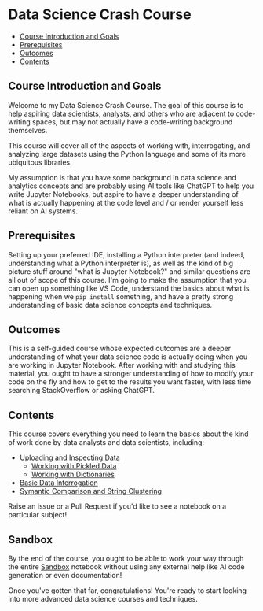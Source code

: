 # Data Science Crash Course

- [Course Introduction and Goals](#course-introduction-and-goals)
- [Prerequisites](#prerequisites)
- [Outcomes](#outcomes)
- [Contents](#contents)

## Course Introduction and Goals

Welcome to my Data Science Crash Course. The goal of this course is to help aspiring data scientists, analysts, and others who are adjacent to code-writing spaces, but may not actually have a code-writing background themselves.

This course will cover all of the aspects of working with, interrogating, and analyzing large datasets using the Python language and some of its more ubiquitous libraries.

My assumption is that you have some background in data science and analytics concepts and are probably using AI tools like ChatGPT to help you write Jupyter Notebooks, but aspire to have a deeper understanding of what is actually happening at the code level and / or render yourself less reliant on AI systems.

## Prerequisites

Setting up your preferred IDE, installing a Python interpreter (and indeed, understanding what a Python interpreter is), as well as the kind of big picture stuff around "what is Jupyter Notebook?" and similar questions are all out of scope of this course. I'm going to make the assumption that you can open up something like VS Code, understand the basics about what is happening when we `pip install` something, and have a pretty strong understanding of basic data science concepts and techniques.

## Outcomes

This is a self-guided course whose expected outcomes are a deeper understanding of what your data science code is actually doing when you are working in Jupyter Notebook. After working with and studying this material, you ought to have a stronger understanding of how to modify your code on the fly and how to get to the results you want faster, with less time searching StackOverflow or asking ChatGPT.

## Contents

This course covers everything you need to learn the basics about the kind of work done by data analysts and data scientists, including:

- [Uploading and Inspecting Data](./uploading-and-inspecting-data/notebook.ipynb)
  - [Working with Pickled Data](./working-with-pickled-data/notebook.ipynb)
  - [Working with Dictionaries](./working-with-dictionaries/notebook.ipynb)
- [Basic Data Interrogation](./basic-data-interrogation/notebook.ipynb)
- [Symantic Comparison and String Clustering](./symantic-comparison-and-string-clustering/notebook.ipynb)

Raise an issue or a Pull Request if you'd like to see a notebook on a particular subject!

## Sandbox

By the end of the course, you ought to be able to work your way through the entire [Sandbox](./sandbox/notebook.ipynb) notebook without using any external help like AI code generation or even documentation!

Once you've gotten that far, congratulations! You're ready to start looking into more advanced data science courses and techniques.
